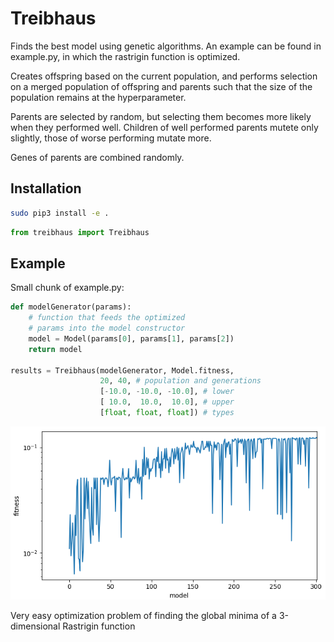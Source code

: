 # Treibhaus

Finds the best model using genetic algorithms. An example can be found
in example.py, in which the rastrigin function is optimized.

Creates offspring based on the current population, and performs
selection on a merged population of offspring and parents such that
the size of the population remains at the hyperparameter.

Parents are selected by random, but selecting them becomes more likely when
they performed well. Children of well performed parents mutete only slightly,
those of worse performing mutate more.

Genes of parents are combined randomly.

## Installation

```bash
sudo pip3 install -e .
```

```python
from treibhaus import Treibhaus
```

## Example

Small chunk of example.py:

```python
def modelGenerator(params):
    # function that feeds the optimized
    # params into the model constructor
    model = Model(params[0], params[1], params[2])
    return model

results = Treibhaus(modelGenerator, Model.fitness,
                    20, 40, # population and generations
                    [-10.0, -10.0, -10.0], # lower
                    [ 10.0,  10.0,  10.0], # upper
                    [float, float, float]) # types
```

![Rastrigin fitness over time](./example.png)

Very easy optimization problem of finding the global minima of a 3-dimensional Rastrigin function